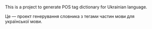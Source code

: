 This is a project to generate POS tag dictionary for Ukrainian language.

Це — проект генерування словника з тегами частин мови для української мови.
